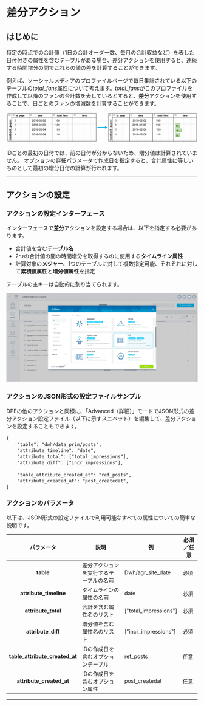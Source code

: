 # 差分アクション

## はじめに

特定の時点での合計値（1日の合計オーダー数、毎月の合計収益など）を表した日付付きの属性を含むテーブルがある場合、差分アクションを使用すると、連続する時間増分の間でこれらの値の差を計算することができます。

例えば、ソーシャルメディアのプロファイルページで毎日集計されている以下のテーブルの*total_fans*属性について考えます。*total_fans*がこのプロファイルを作成して以降のファンの合計数を表しているとすると、**差分**アクションを使用することで、日ごとのファンの増減数を計算することができます。

 ![diff](picts/diff_explain.png)

IDごとの最初の日付では、前の日付が分からないため、増分値は計算されていません。
オプションの詳細パラメータで作成日を指定すると、合計属性に等しいものとして最初の増分日付の計算が行われます。

---

## アクションの設定

### アクションの設定インターフェース

インターフェースで**差分**アクションを設定する場合は、以下を指定する必要があります。
* 合計値を含む**テーブル名**
* 2つの合計値の間の時間増分を取得するのに使用する**タイムライン属性**
* 計算対象の**メジャー**、1つのテーブルに対して複数指定可能、それぞれに対して**累積値属性**と**増分値属性**を指定

テーブルの主キーは自動的に割り当てられます。 

 ![diff](picts/diff.png)

### アクションのJSON形式の設定ファイルサンプル

DPEの他のアクションと同様に、「Advanced（詳細）」モードでJSON形式の差分アクション設定ファイル（以下に示すスニペット）を編集して、差分アクションを設定することもできます。

```
{
    "table": "dwh/data_prim/posts",
    "attribute_timeline": "date",
    "attribute_total": ["total_impressions"],
    "attribute_diff": ["incr_impressions"],
    
    "table_attribute_created_at": "ref_posts",
    "attribute_created_at": "post_createdat",
}
```

### アクションのパラメータ

以下は、JSON形式の設定ファイルで利用可能なすべての属性についての簡単な説明です。

|                パラメータ                | 説明              | 例              | 必須／任意              | 
| :------------------------------: | -------------------------- | -------------------------- | -------------------------- | 
|             **table**              | 差分アクションを実行するテーブルの名前                   |Dwh/agr_site_date| 必須              | 
|            **attribute_timeline**             | タイムラインの属性の名前                 |    date      | 必須              | 
|            **attribute_total**             | 合計を含む属性名のリスト    |    ["total_impressions"]      | 必須              | 
|            **attribute_diff**             | 増分値を含む属性名のリスト |    ["incr_impressions"] | 必須             | 
|            **table_attribute_created_at**             | IDの作成日を含むオプションテーブル |    ref_posts | 任意             | 
|            **attribute_created_at**             | IDの作成日を含むオプション属性 |    post_createdat | 任意             | 

---



